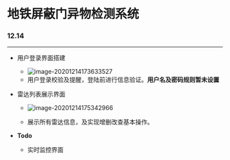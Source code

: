 # 地铁屏蔽门异物检测系统
### 12.14
----------
  - 用户登录界面搭建
      - ![image-20201214173633527](D:\IdeaProjects\SpringMVC\img\image-20201214173633527.png)
      - 用户登录校验及提醒，登陆前进行信息验证。**用户名及密码规则暂未设置**

- 雷达列表展示界面

  - ![image-20201214175342966](D:\IdeaProjects\SpringMVC\img\image-20201214175342966.png)

  - 展示所有雷达信息，及实现增删改查基本操作。

- **Todo**

  - 实时监控界面

